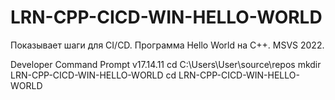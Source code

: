 # LRN-CPP-CICD-WIN-HELLO-WORLD

Показывает шаги для CI/CD.
Программа Hello World на C++. 
MSVS 2022.

Developer Command Prompt v17.14.11
cd C:\Users\User\source\repos
mkdir LRN-CPP-CICD-WIN-HELLO-WORLD
cd LRN-CPP-CICD-WIN-HELLO-WORLD

